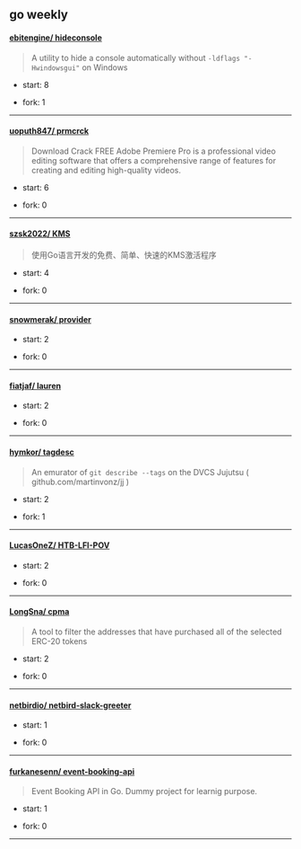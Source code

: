 ## go weekly

#### [ebitengine/ hideconsole](https://github.com/ebitengine/hideconsole)
>  A utility to hide a console automatically without `-ldflags "-Hwindowsgui"` on Windows
+ start: 8
+ fork: 1
---
#### [uoputh847/ prmcrck](https://github.com/uoputh847/prmcrck)
>  Download Crack FREE Adobe Premiere Pro is a professional video editing software that offers a comprehensive range of features for creating and editing high-quality videos. 
+ start: 6
+ fork: 0
---
#### [szsk2022/ KMS](https://github.com/szsk2022/KMS)
>  使用Go语言开发的免费、简单、快速的KMS激活程序
+ start: 4
+ fork: 0
---
#### [snowmerak/ provider](https://github.com/snowmerak/provider)
>  
+ start: 2
+ fork: 0
---
#### [fiatjaf/ lauren](https://github.com/fiatjaf/lauren)
>  
+ start: 2
+ fork: 0
---
#### [hymkor/ tagdesc](https://github.com/hymkor/tagdesc)
>  An emurator of `git describe --tags` on the DVCS Jujutsu ( github.com/martinvonz/jj )
+ start: 2
+ fork: 1
---
#### [LucasOneZ/ HTB-LFI-POV](https://github.com/LucasOneZ/HTB-LFI-POV)
>  
+ start: 2
+ fork: 0
---
#### [LongSna/ cpma](https://github.com/LongSna/cpma)
>  A tool to filter the addresses that have purchased all of the selected ERC-20 tokens
+ start: 2
+ fork: 0
---
#### [netbirdio/ netbird-slack-greeter](https://github.com/netbirdio/netbird-slack-greeter)
>  
+ start: 1
+ fork: 0
---
#### [furkanesenn/ event-booking-api](https://github.com/furkanesenn/event-booking-api)
>  Event Booking API in Go. Dummy project for learnig purpose.
+ start: 1
+ fork: 0
---